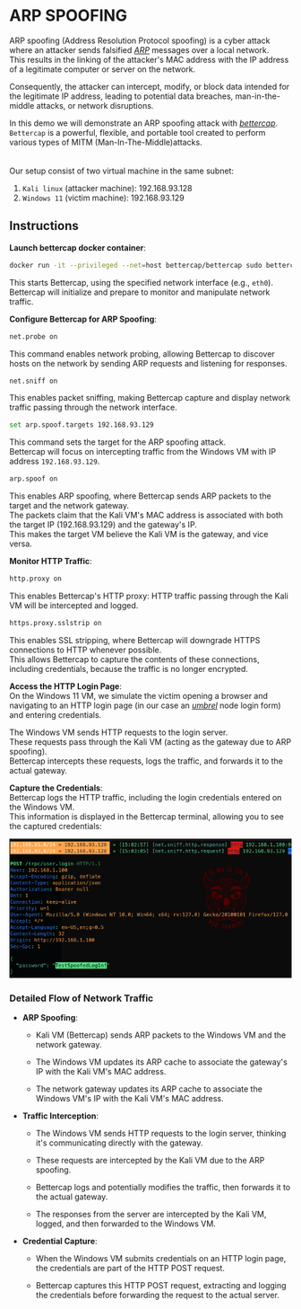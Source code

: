 # ARP SPOOFING

ARP spoofing (Address Resolution Protocol spoofing) is a cyber attack where an attacker sends falsified [*ARP*](https://en.wikipedia.org/wiki/Address_Resolution_Protocol) messages over a local network.  
This results in the linking of the attacker's MAC address with the IP address of a legitimate computer or server on the network.  

Consequently, the attacker can intercept, modify, or block data intended for the legitimate IP address, leading to potential data breaches, man-in-the-middle attacks, or network disruptions.  

In this demo we will demonstrate an ARP spoofing attack with [*bettercap*](https://github.com/bettercap/bettercap).   
`Bettercap` is a powerful, flexible, and portable tool created to perform various types of MITM (Man-In-The-Middle)attacks.  
<br/>  
Our setup consist of two virtual machine in the same subnet:  
1. `Kali linux` (attacker machine): 192.168.93.128
1. `Windows 11` (victim machine): 192.168.93.129

## Instructions

**Launch bettercap docker container**:  
```sh
docker run -it --privileged --net=host bettercap/bettercap sudo bettercap -iface eth0
```  
This starts Bettercap, using the specified network interface (e.g., `eth0`). Bettercap will initialize and prepare to monitor and manipulate network traffic.
 
**Configure Bettercap for ARP Spoofing**:  

```bash
net.probe on
```
 
This command enables network probing, allowing Bettercap to discover hosts on the network by sending ARP requests and listening for responses.


```bash
net.sniff on
```
 
This enables packet sniffing, making Bettercap capture and display network traffic passing through the network interface.


```bash
set arp.spoof.targets 192.168.93.129
```
 
This command sets the target for the ARP spoofing attack.  
Bettercap will focus on intercepting traffic from the Windows VM with IP address `192.168.93.129`.  


```bash
arp.spoof on
```
 
This enables ARP spoofing, where Bettercap sends ARP packets to the target and the network gateway.  
The packets claim that the Kali VM's MAC address is associated with both the target IP (192.168.93.129) and the gateway's IP.  
This makes the target VM believe the Kali VM is the gateway, and vice versa.
 
**Monitor HTTP Traffic**:  

```bash
http.proxy on
```
 
This enables Bettercap's HTTP proxy: HTTP traffic passing through the Kali VM will be intercepted and logged.  


```bash
https.proxy.sslstrip on
```
 
This enables SSL stripping, where Bettercap will downgrade HTTPS connections to HTTP whenever possible.  
This allows Bettercap to capture the contents of these connections, including credentials, because the traffic is no longer encrypted.  
 
**Access the HTTP Login Page**:  
On the Windows 11 VM, we simulate the victim opening a browser and navigating to an HTTP login page (in our case an [*umbrel*](https://github.com/getumbrel/umbrel) node login form) and entering credentials.  
 
The Windows VM sends HTTP requests to the login server.    
These requests pass through the Kali VM (acting as the gateway due to ARP spoofing).    
Bettercap intercepts these requests, logs the traffic, and forwards it to the actual gateway.  
 
**Capture the Credentials**:  
Bettercap logs the HTTP traffic, including the login credentials entered on the Windows VM.    
This information is displayed in the Bettercap terminal, allowing you to see the captured credentials:  

![credentials](./images/arp-spoofing-credentials.png)  


### Detailed Flow of Network Traffic 
 
- **ARP Spoofing**:  
  - Kali VM (Bettercap) sends ARP packets to the Windows VM and the network gateway.

  - The Windows VM updates its ARP cache to associate the gateway's IP with the Kali VM's MAC address.

  - The network gateway updates its ARP cache to associate the Windows VM's IP with the Kali VM's MAC address.
 
- **Traffic Interception**:  
  - The Windows VM sends HTTP requests to the login server, thinking it's communicating directly with the gateway.

  - These requests are intercepted by the Kali VM due to the ARP spoofing.

  - Bettercap logs and potentially modifies the traffic, then forwards it to the actual gateway.

  - The responses from the server are intercepted by the Kali VM, logged, and then forwarded to the Windows VM.
 
- **Credential Capture**:  
  - When the Windows VM submits credentials on an HTTP login page, the credentials are part of the HTTP POST request.

  - Bettercap captures this HTTP POST request, extracting and logging the credentials before forwarding the request to the actual server.